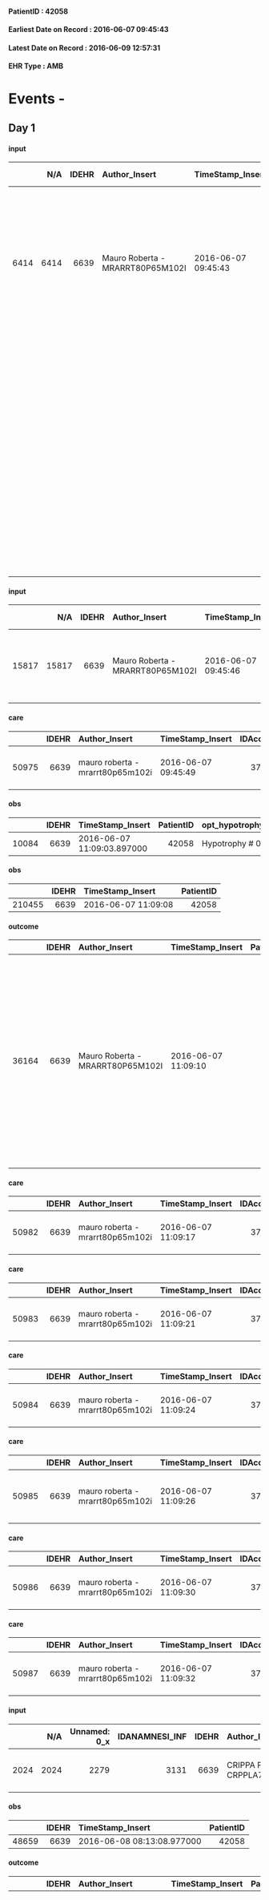 
#### PatientID : 42058
#### Earliest Date on Record : 2016-06-07 09:45:43
#### Latest Date on Record : 2016-06-09 12:57:31
#### EHR Type : AMB

# Events - 

## Day 1

#### input
|      |    N/A |   IDEHR | Author_Insert                    | TimeStamp_Insert    |   IDAccess | EHRType   |   PatientID |   IDDigitalSignDocument | persone_vicine   |   Unnamed: 0_y |   IDANAMNESI_MED |   Non_Rilevabile_y | Note_Non_Rilevabile_y   | diagnosis                                                                                                                                                            |
|-----:|-------:|--------:|:---------------------------------|:--------------------|-----------:|:----------|------------:|------------------------:|:-----------------|---------------:|-----------------:|-------------------:|:------------------------|:---------------------------------------------------------------------------------------------------------------------------------------------------------------------|
| 6414 |   6414 |    6639 | Mauro Roberta - MRARRT80P65M102I | 2016-06-07 09:45:43 |      37154 | AMB       |       42058 |                  387700 | N/A              |           6081 |             4414 |                  0 | NR                      | Lesione espansiva cerebrale compatibile con Glioma ad alto grado. La lesione √® in progressione dimensionale e di grado dal riscontro accidentale avvenuto nel 2000. |
|      |        |         |                                  |                     |            |           |             |                         |                  |                |                  |                    |                         | Anamnesi patologica remota: sclerosi multipla (diagnosi clinica nel 2000), npl mammaria destra sottoposta a Ch + RT e CT; episodi comiziali.                         |
|      |        |         |                                  |                     |            |           |             |                         |                  |                |                  |                    |                         | Anamnesi patologica prossima: negli ultimi mesi comparsa di apatia e declinico cognitivo                                                                             |

#### input
|       |    N/A |   IDEHR | Author_Insert                    | TimeStamp_Insert    |   IDAccess | EHRType   |   PatientID |   IDDigitalSignDocument | persone_vicine   |   Unnamed: 0_y.1 |   IDDIAGNOSI_ICD |   Non_Rilevabile_y.1 | Note_Non_Rilevabile_y.1   | I_ICD                                   | II_ICD                       | III_ICD                                                                               | I_Anno   | II_Anno   |
|------:|-------:|--------:|:---------------------------------|:--------------------|-----------:|:----------|------------:|------------------------:|:-----------------|-----------------:|-----------------:|---------------------:|:--------------------------|:----------------------------------------|:-----------------------------|:--------------------------------------------------------------------------------------|:---------|:----------|
| 15817 |  15817 |    6639 | Mauro Roberta - MRARRT80P65M102I | 2016-06-07 09:45:46 |      37154 | AMB       |       42058 |                  387701 | N/A              |             1378 |             1378 |                    0 | NR                        | 191 - Tumori maligni dell'encefalo#2968 | 340 - Sclerosi multipla#2327 | 34590 - Epilessia - non specificata - senza menzione di epilessia non trattabile#2767 | 2000#40  | 2000#40   |

#### care
|       |   IDEHR | Author_Insert                    | TimeStamp_Insert    |   IDAccess | EHRType   |   PatientID |   IDTERAPIE_OUTPAT_VIDAS |   ds_dose | opt_via_di_somm   | ds_ora   | dt_data_inizio      |   opt_pregressa |   opt_somm_terapia |   opt_estemporanea |   opt_termina |   opt_somm_in_pompa | opt_farmaco                              |
|------:|--------:|:---------------------------------|:--------------------|-----------:|:----------|------------:|-------------------------:|----------:|:------------------|:---------|:--------------------|----------------:|-------------------:|-------------------:|--------------:|--------------------:|:-----------------------------------------|
| 50975 |    6639 | mauro roberta - mrarrt80p65m102i | 2016-06-07 09:45:49 |      37154 | amb       |       42058 |                    28580 |         1 | oral # 0 = 0      | 08 # 8   | 2016-06-07 00:00:00 |               0 |                  0 |                  0 |             0 |                   0 | pantoprazole (40 mg gastroloc cps) # 962 |

#### obs
|       |   IDEHR | TimeStamp_Insert           |   PatientID | opt_hypotrophy   | dyspnoea   |
|------:|--------:|:---------------------------|------------:|:-----------------|:-----------|
| 10084 |    6639 | 2016-06-07 11:09:03.897000 |       42058 | Hypotrophy # 0   | No # 0     |

#### obs
|        |   IDEHR | TimeStamp_Insert    |   PatientID |
|-------:|--------:|:--------------------|------------:|
| 210455 |    6639 | 2016-06-07 11:09:08 |       42058 |

#### outcome
|       |   IDEHR | Author_Insert                    | TimeStamp_Insert    |   PatientID |   IDDigitalSignDocument |   IDPAI_VIDAS | opt_problem                                            |   opt_problem_num | opt_obiettivo                                                                                                               |   opt_obiettivo_num | opt_stato_problema   |   opt_stato_problema_num | opt_interventi                                                                                                                                                                                                                                       |   opt_interventi_num |
|------:|--------:|:---------------------------------|:--------------------|------------:|------------------------:|--------------:|:-------------------------------------------------------|------------------:|:----------------------------------------------------------------------------------------------------------------------------|--------------------:|:---------------------|-------------------------:|:-----------------------------------------------------------------------------------------------------------------------------------------------------------------------------------------------------------------------------------------------------|---------------------:|
| 36164 |    6639 | Mauro Roberta - MRARRT80P65M102I | 2016-06-07 11:09:10 |       42058 |                  387826 |         38239 | Alteration or risk of impairment of lung function # 26 |                 3 | The patient will present more profound and effective breaths with possible removal of pulmonary secretions, if present # 43 |                   4 | Open Problem # 1     |                        1 | PAI Implementation - Place the patient in a semi-sitting position and, if necessary, administer O2 therapy # 225; PAI Implementation - properly administer the drugs as prescription # 233; Counseling - Share with caregiver therapeutic path # 236 |                    4 |

#### care
|       |   IDEHR | Author_Insert                    | TimeStamp_Insert    |   IDAccess | EHRType   |   PatientID |   IDTERAPIE_OUTPAT_VIDAS |   ds_dose | opt_via_di_somm   | ds_ora   | dt_data_inizio      |   opt_pregressa |   opt_somm_terapia |   opt_estemporanea |   opt_termina |   opt_somm_in_pompa | opt_farmaco                              |
|------:|--------:|:---------------------------------|:--------------------|-----------:|:----------|------------:|-------------------------:|----------:|:------------------|:---------|:--------------------|----------------:|-------------------:|-------------------:|--------------:|--------------------:|:-----------------------------------------|
| 50982 |    6639 | mauro roberta - mrarrt80p65m102i | 2016-06-07 11:09:17 |      37175 | amb       |       42058 |                    28587 |         1 | oral # 0 = 0      | 08 # 8   | 2016-06-07 00:00:00 |               0 |                  0 |                  0 |             1 |                   0 | pantoprazole (40 mg gastroloc cps) # 962 |

#### care
|       |   IDEHR | Author_Insert                    | TimeStamp_Insert    |   IDAccess | EHRType   |   PatientID |   IDTERAPIE_OUTPAT_VIDAS | ds_dose   | opt_via_di_somm       | ds_ora       | dt_data_inizio      |   opt_pregressa |   opt_somm_terapia |   opt_estemporanea |   opt_termina |   opt_somm_in_pompa | opt_farmaco                              | Note_al_bisogno   |
|------:|--------:|:---------------------------------|:--------------------|-----------:|:----------|------------:|-------------------------:|:----------|:----------------------|:-------------|:--------------------|----------------:|-------------------:|-------------------:|--------------:|--------------------:|:-----------------------------------------|:------------------|
| 50983 |    6639 | mauro roberta - mrarrt80p65m102i | 2016-06-07 11:09:21 |      37175 | amb       |       42058 |                    28588 | 1 ampoule | intramuscular # 2 = 2 | at need # 24 | 2016-06-07 00:00:00 |               0 |                  0 |                  0 |             0 |                   0 | diazepam (valium 10 mg / 2 ml fl) # 1854 | if seizure        |

#### care
|       |   IDEHR | Author_Insert                    | TimeStamp_Insert    |   IDAccess | EHRType   |   PatientID |   IDTERAPIE_OUTPAT_VIDAS | ds_dose   | opt_via_di_somm        | ds_ora          | dt_data_inizio      |   opt_pregressa |   opt_somm_terapia |   opt_estemporanea |   opt_termina |   opt_somm_in_pompa | opt_farmaco                             |
|------:|--------:|:---------------------------------|:--------------------|-----------:|:----------|------------:|-------------------------:|:----------|:-----------------------|:----------------|:--------------------|----------------:|-------------------:|-------------------:|--------------:|--------------------:|:----------------------------------------|
| 50984 |    6639 | mauro roberta - mrarrt80p65m102i | 2016-06-07 11:09:24 |      37175 | amb       |       42058 |                    28589 | 4 mg      | subcutaneously # 3 = 3 | 08 # 8; 20 # 20 | 2016-06-07 00:00:00 |               0 |                  0 |                  0 |             0 |                   0 | dexamethasone (4 mg soldesam fl) # 1447 |

#### care
|       |   IDEHR | Author_Insert                    | TimeStamp_Insert    |   IDAccess | EHRType   |   PatientID |   IDTERAPIE_OUTPAT_VIDAS | ds_dose   | opt_via_di_somm        | ds_ora       | dt_data_inizio      |   opt_pregressa |   opt_somm_terapia |   opt_estemporanea |   opt_termina |   opt_somm_in_pompa | opt_farmaco                                            | Note_al_bisogno           |
|------:|--------:|:---------------------------------|:--------------------|-----------:|:----------|------------:|-------------------------:|:----------|:-----------------------|:-------------|:--------------------|----------------:|-------------------:|-------------------:|--------------:|--------------------:|:-------------------------------------------------------|:--------------------------|
| 50985 |    6639 | mauro roberta - mrarrt80p65m102i | 2016-06-07 11:09:26 |      37175 | amb       |       42058 |                    28590 | 1 fl      | subcutaneously # 3 = 3 | at need # 24 | 2016-06-07 00:00:00 |               0 |                  0 |                  0 |             0 |                   0 | scopolamine butylbromide (buscopan 20mg / ml fl) # 997 | if respiratory secretions |

#### care
|       |   IDEHR | Author_Insert                    | TimeStamp_Insert    |   IDAccess | EHRType   |   PatientID |   IDTERAPIE_OUTPAT_VIDAS | ds_dose   | opt_via_di_somm   | ds_ora          | dt_data_inizio      |   opt_pregressa |   opt_somm_terapia |   opt_estemporanea |   opt_termina |   opt_somm_in_pompa | opt_farmaco                                      |
|------:|--------:|:---------------------------------|:--------------------|-----------:|:----------|------------:|-------------------------:|:----------|:------------------|:----------------|:--------------------|----------------:|-------------------:|-------------------:|--------------:|--------------------:|:-------------------------------------------------|
| 50986 |    6639 | mauro roberta - mrarrt80p65m102i | 2016-06-07 11:09:30 |      37175 | amb       |       42058 |                    28591 | 500 mg    | oral # 0 = 0      | 08 # 8; 20 # 20 | 2016-06-07 00:00:00 |               0 |                  0 |                  0 |             0 |                   0 | levetiracetam (keppra 500 mg tablets rev) # 1767 |

#### care
|       |   IDEHR | Author_Insert                    | TimeStamp_Insert    |   IDAccess | EHRType   |   PatientID |   IDTERAPIE_OUTPAT_VIDAS | ds_dose   | opt_via_di_somm   | ds_ora          | dt_data_inizio      |   opt_pregressa |   opt_somm_terapia |   opt_estemporanea |   opt_termina |   opt_somm_in_pompa | opt_farmaco                                     |
|------:|--------:|:---------------------------------|:--------------------|-----------:|:----------|------------:|-------------------------:|:----------|:------------------|:----------------|:--------------------|----------------:|-------------------:|-------------------:|--------------:|--------------------:|:------------------------------------------------|
| 50987 |    6639 | mauro roberta - mrarrt80p65m102i | 2016-06-07 11:09:32 |      37175 | amb       |       42058 |                    28592 | 128 gtt   | oral # 0 = 0      | 09 # 9; 20 # 20 | 2016-06-07 00:00:00 |               0 |                  0 |                  0 |             0 |                   0 | dexamethasone (soldesam os gtt 0-2% gtt) # 1446 |

#### input
|      |    N/A |   Unnamed: 0_x |   IDANAMNESI_INF |   IDEHR | Author_Insert                  | TimeStamp_Insert           |   IDAccess | EHRType   |   PatientID |   IDDigitalSignDocument |   Non_Rilevabile_x | Note_Non_Rilevabile_x   | cognitivo_percettivo                    | perc_salute                                     | rapporti_fam   | persone_vicine   | Caregiver   |
|-----:|-------:|---------------:|-----------------:|--------:|:-------------------------------|:---------------------------|-----------:|:----------|------------:|------------------------:|-------------------:|:------------------------|:----------------------------------------|:------------------------------------------------|:---------------|:-----------------|:------------|
| 2024 |   2024 |           2279 |             3131 |    6639 | CRIPPA PAUL - CRPPLA77P12C933G | 2016-06-08 08:13:04.823000 |      37295 | AMB       |       42058 |                  388844 |                  0 | NR                      | ideo-motor slowdown # 4; drowsiness # 6 | perdit√ † Performance # 0; perdit√ weight † # 1 | is # 0         | N/A              | husband     |

#### obs
|       |   IDEHR | TimeStamp_Insert           |   PatientID |
|------:|--------:|:---------------------------|------------:|
| 48659 |    6639 | 2016-06-08 08:13:08.977000 |       42058 |

#### outcome
|       |   IDEHR | Author_Insert                  | TimeStamp_Insert    |   PatientID |   IDDigitalSignDocument |   IDPAI_VIDAS | opt_problem                                            |   opt_problem_num | opt_obiettivo                                                                                                               |   opt_obiettivo_num | opt_stato_problema   |   opt_stato_problema_num | opt_interventi                                                                                                                                                                                                                                       |   opt_interventi_num |
|------:|--------:|:-------------------------------|:--------------------|------------:|------------------------:|--------------:|:-------------------------------------------------------|------------------:|:----------------------------------------------------------------------------------------------------------------------------|--------------------:|:---------------------|-------------------------:|:-----------------------------------------------------------------------------------------------------------------------------------------------------------------------------------------------------------------------------------------------------|---------------------:|
| 36368 |    6639 | CRIPPA PAUL - CRPPLA77P12C933G | 2016-06-08 08:13:11 |       42058 |                  388846 |         38443 | Alteration or risk of impairment of lung function # 26 |                 3 | The patient will present more profound and effective breaths with possible removal of pulmonary secretions, if present # 43 |                   4 | closed Problem # 2   |                        2 | PAI Implementation - Place the patient in a semi-sitting position and, if necessary, administer O2 therapy # 225; PAI Implementation - properly administer the drugs as prescription # 233; Counseling - Share with caregiver therapeutic path # 236 |                    4 |

#### obs
|        |   IDEHR | TimeStamp_Insert           |   PatientID |
|-------:|--------:|:---------------------------|------------:|
| 290454 |    6639 | 2016-06-08 08:13:13.830000 |       42058 |

#### death
|      |   IDDecesso |   IDEHR | Author_Insert                  | TimeStamp_Insert    |   PatientID |   IDDigitalSignDocument | Date                | Luogo_decesso   |
|-----:|------------:|--------:|:-------------------------------|:--------------------|------------:|------------------------:|:--------------------|:----------------|
| 1011 |        1019 |    6639 | CRIPPA PAUL - CRPPLA77P12C933G | 2016-06-08 08:13:16 |       42058 |                  388848 | 2016-06-08 07:20:00 | # 2 Domicile    |

#### obs
|        |   IDEHR | TimeStamp_Insert           |   PatientID |
|-------:|--------:|:---------------------------|------------:|
| 290455 |    6639 | 2016-06-08 08:19:33.057000 |       42058 |


## Day 2

#### input
|       |    N/A |   IDEHR | Author_Insert                     | TimeStamp_Insert           | EHRType   |   PatientID |   IDDigitalSignDocument | persone_vicine   |   Unnamed: 0_x.1 |   IDANAMNESI_SOCIALE | Patient   | FamigliaAltro   | Paziente_T   | FamigliaAltro_T   |   Non_Rilevabile_x.1 | Note_Non_Rilevabile_x.1   | opt_Problemi   | chk_contr_sintomi   | opt_paziente_a   | opt_famiglia_a   | opt_adeguatezza   | ds_note_ad                                                           | opt_paziente_solo   | opt_presente_assente   | Caregiver_principale   | opt_capacita   | ds_familiari_coinv   | opt_risorse_ec   | ds_note_prio                              | opt_paziente_ad   | opt_caregiver_ad   | Needs     | Domestic partnership   | Fragility   |
|------:|-------:|--------:|:----------------------------------|:---------------------------|:----------|------------:|------------------------:|:-----------------|-----------------:|---------------------:|:----------|:----------------|:-------------|:------------------|---------------------:|:--------------------------|:---------------|:--------------------|:-----------------|:-----------------|:------------------|:---------------------------------------------------------------------|:--------------------|:-----------------------|:-----------------------|:---------------|:---------------------|:-----------------|:------------------------------------------|:------------------|:-------------------|:----------|:-----------------------|:------------|
| 10636 |  10636 |    6625 | Grossi Alberto - GRSLRT64M30F205Q | 2016-06-09 09:08:33.367000 | AMB       |       42058 |                  389885 | N/A              |             3444 |                 2241 | Si#1      | Si#1            | No#0         | Si#1              |                    0 | NR                        | Si#1           | controllo sintomi#0 | Congruenti#1     | Congruenti#1     | Si#1              | Vive con il marito e due figli entrambi collaboranti nell'assistenza | Si#1                | Presente#1             | husband                | Adeguato#0     | sons                 | Adeguate#1       | La paziente e affetta da SM da molti anni | Totale#2          | Totale#2           | Clinici#0 | Coniuge/Convivente#0   | nessuna#0   |


## Day 3

#### input
|       |    N/A |   IDEHR | Author_Insert                    | TimeStamp_Insert    |   IDAccess | EHRType   |   PatientID |   IDDigitalSignDocument | persone_vicine   |   Unnamed: 0_y.1 |   IDDIAGNOSI_ICD |   Non_Rilevabile_y.1 | Note_Non_Rilevabile_y.1   | I_ICD                                                       | II_ICD                       | III_ICD                                                                               | I_Anno   | II_Anno   |
|------:|-------:|--------:|:---------------------------------|:--------------------|-----------:|:----------|------------:|------------------------:|:-----------------|-----------------:|-----------------:|---------------------:|:--------------------------|:------------------------------------------------------------|:-----------------------------|:--------------------------------------------------------------------------------------|:---------|:----------|
| 15838 |  15838 |    6639 | Mauro Roberta - MRARRT80P65M102I | 2016-06-09 12:57:31 |      37154 | AMB       |       42058 |                  390367 | N/A              |             1399 |             1399 |                    0 | NR                        | 1919 - Tumori maligni dell'encefalo, non specificato#2139=0 | 340 - Sclerosi multipla#2327 | 34590 - Epilessia - non specificata - senza menzione di epilessia non trattabile#2767 | 2000#40  | 2000#40   |


